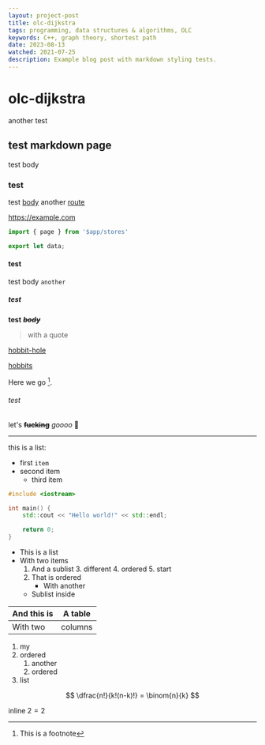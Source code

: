 ```yaml
---
layout: project-post
title: olc-dijkstra
tags: programming, data structures & algorithms, OLC
keywords: C++, graph theory, shortest path
date: 2023-08-13
watched: 2021-07-25
description: Example blog post with markdown styling tests.
---
```


# olc-dijkstra

another test

## test markdown page

test body

### test

test [body](https://google.com)
another [route](olc-rts.md)

<https://example.com>

```js
import { page } from '$app/stores'

export let data;
```

#### test

test body `another`

##### test

__test__
***~~body~~***

> with a quote

[hobbit-hole][1]

[hobbits][2]

Here we go [^1].

[1]: <https://en.wikipedia.org/wiki/Hobbit#Lifestyle> (Hobbit lifestyles)
[2]: <https://en.wikipedia.org/wiki/Hobbit#Lifestyle>

###### test


let's
~~**fucking**~~
*goooo* :pray:

***

this is a list:
 - first `item`
 - second item
    - third item

```cpp
#include <iostream>

int main() {
    std::cout << "Hello world!" << std::endl;

    return 0;
}
```

* This is a list
* With two items
  1. And a sublist
      3. different
            4. ordered
      5. start
  2. That is ordered
      * With another
  * Sublist inside

| And this is | A table |
|-------------|---------|
| With two    | columns |

1. my
2. ordered
    1. another
    2. ordered
3. list

$$
\dfrac{n!}{k!(n-k)!} = \binom{n}{k}
$$

[^1]: This is a footnote

inline $2=2$
